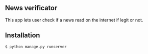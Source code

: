 **News verificator**
-------------
This app lets user check if a news read on the internet if legit or not.

Installation
----
```
$ python manage.py runserver
```
